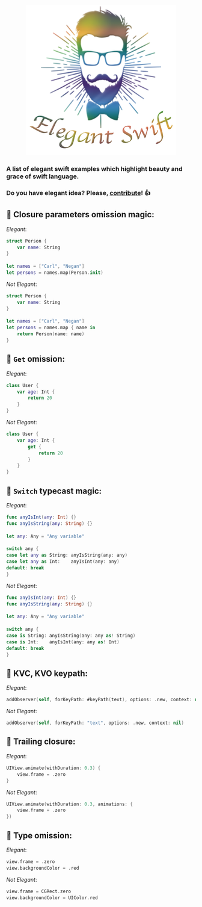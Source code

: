 <p align="center">
  <img src="logo.png" alt="Elegant swift"/>
</p>

### A list of elegant swift examples which highlight beauty and grace of swift language.
### Do you have elegant idea? Please, [contribute](https://github.com/Otbivnoe/Elegant-Swift/pulls)! :+1:


## :tada: Closure parameters omission magic: 

*Elegant*:

``` swift
struct Person {
    var name: String
}

let names = ["Carl", "Negan"]
let persons = names.map(Person.init)
```

*Not Elegant*:

``` swift 
struct Person {
    var name: String
}

let names = ["Carl", "Negan"]
let persons = names.map { name in
    return Person(name: name)
}
```

## :tada: `Get` omission: 

*Elegant*:

```swift
class User {
    var age: Int {
        return 20
    }
}
```

*Not Elegant*:

```swift
class User {
    var age: Int {
        get {
            return 20
        }
    }
}
```

## :tada: `Switch` typecast magic:

*Elegant*:

``` swift
func anyIsInt(any: Int) {}
func anyIsString(any: String) {}

let any: Any = "Any variable"

switch any {
case let any as String: anyIsString(any: any)
case let any as Int:    anyIsInt(any: any)
default: break
}
```

*Not Elegant*:

``` swift 
func anyIsInt(any: Int) {}
func anyIsString(any: String) {}

let any: Any = "Any variable"

switch any {
case is String: anyIsString(any: any as! String)
case is Int:    anyIsInt(any: any as! Int)
default: break
}
```

## :tada: KVC, KVO keypath: 

*Elegant*:

```swift
addObserver(self, forKeyPath: #keyPath(text), options: .new, context: nil)
```

*Not Elegant*:

```swift
addObserver(self, forKeyPath: "text", options: .new, context: nil)
```

## :tada: Trailing closure: 

*Elegant*:

```swift
UIView.animate(withDuration: 0.3) {
    view.frame = .zero
}
```

*Not Elegant*:

```swift
UIView.animate(withDuration: 0.3, animations: {
    view.frame = .zero
})
```

## :tada: Type omission: 

*Elegant*:

```swift
view.frame = .zero
view.backgroundColor = .red
```

*Not Elegant*:

```swift
view.frame = CGRect.zero
view.backgroundColor = UIColor.red
```
